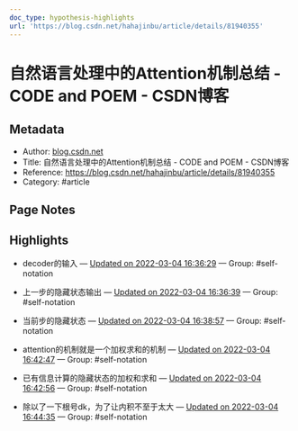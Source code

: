 ```yaml
---
doc_type: hypothesis-highlights
url: 'https://blog.csdn.net/hahajinbu/article/details/81940355'
---
```


# 自然语言处理中的Attention机制总结 - CODE and POEM - CSDN博客

## Metadata
- Author: [blog.csdn.net]()
- Title: 自然语言处理中的Attention机制总结 - CODE and POEM - CSDN博客
- Reference: https://blog.csdn.net/hahajinbu/article/details/81940355
- Category: #article

## Page Notes
## Highlights
- decoder的输入 — [Updated on 2022-03-04 16:36:29](https://hyp.is/L_IecpuWEeyehGNSoiz-7A/blog.csdn.net/hahajinbu/article/details/81940355) — Group: #self-notation

- 上一步的隐藏状态输出 — [Updated on 2022-03-04 16:36:39](https://hyp.is/NgojIpuWEeyxcMcc13L-6g/blog.csdn.net/hahajinbu/article/details/81940355) — Group: #self-notation

- 当前步的隐藏状态 — [Updated on 2022-03-04 16:38:57](https://hyp.is/iDSXmpuWEeymAHeRLw-n9g/blog.csdn.net/hahajinbu/article/details/81940355) — Group: #self-notation

- attention的机制就是一个加权求和的机制 — [Updated on 2022-03-04 16:42:47](https://hyp.is/EVDRYJuXEeyr3peoqJxJoQ/blog.csdn.net/hahajinbu/article/details/81940355) — Group: #self-notation

- 已有信息计算的隐藏状态的加权和求和 — [Updated on 2022-03-04 16:42:56](https://hyp.is/FqnSdJuXEeyxdH-YmXg0cg/blog.csdn.net/hahajinbu/article/details/81940355) — Group: #self-notation

- 除以了一下根号dk，为了让内积不至于太大 — [Updated on 2022-03-04 16:44:35](https://hyp.is/UcKsoJuXEeyYNFNAUaLU3Q/blog.csdn.net/hahajinbu/article/details/81940355) — Group: #self-notation






